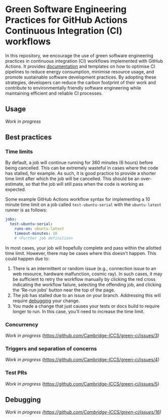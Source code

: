 # Green Software Engineering Practices for GitHub Actions Continuous Integration (CI) workflows

In this repository, we encourage the use of green software engineering practices
in continuous integration (CI) workflows implemented with GitHub Actions. It
provides [documentation](#best-practices) and templates on how to optimise CI
pipelines to reduce energy consumption, minimise resource usage, and promote
sustainable software development practices. By adopting these strategies,
developers can reduce the carbon footprint of their work and contribute to
environmentally friendly software engineering while maintaining efficient and
reliable CI processes.

## Usage

*Work in progress*

## Best practices

### Time limits

By default, a job will continue running for 360 minutes (6 hours) before being
cancelled. This can be extremely wasteful in cases where the code has stalled,
for example. As such, it is good practice to provide a shorter time limit after
which the job will be cancelled. This should be an over-estimate, so that the
job will still pass when the code is working as expected.

Some example GitHub Actions workflow syntax for implementing a 10 minute time
limit on a job called `test-ubuntu-serial` with the `ubuntu-latest` runner is as
follows:
```yml
jobs:
  test-ubuntu-serial:
    runs-on: ubuntu-latest
    timeout-minutes: 10
    # <Further job definition>
```

In most cases, your job will hopefully complete and pass within the allotted
time limit. However, there may be cases where this doesn't happen. This could
happen due to:
1. There is an intermittent or random issue (e.g., connection issue to an web
   resource, hardware malfunction, cosmic ray). In such cases, it may be
   sufficient to retry the workflow manually by clicking the red cross
   indicating the workflow failure, selecting the offending job, and clicking
   the 'Re-run jobs' button near the top of the page.
2. The job has stalled due to an issue on your branch. Addressing this will
   require [debugging](#debugging) your change.
3. You made a change that just causes your tests or docs build to require longer
   to run. In this case, you'll need to increase the time limit.

### Concurrency

*Work in progress* (https://github.com/Cambridge-ICCS/green-ci/issues/3)

### Triggers and separation of concerns

*Work in progress* (https://github.com/Cambridge-ICCS/green-ci/issues/4)

### Test PRs

*Work in progress* (https://github.com/Cambridge-ICCS/green-ci/issues/5)

## Debugging

*Work in progress (https://github.com/Cambridge-ICCS/green-ci/issues/16)*
